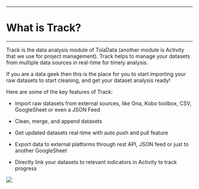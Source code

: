 ****
# **What is Track?**
---

Track is the data analysis module of TolaData (another module is Activity that we use for project management). Track helps to manage your datasets from multiple data sources in real-time for timely analysis.

If you are a data geek then this is the place for you to start importing your raw datasets to start cleaning, and get your dataset analysis ready!

Here are some of the key features of Track:

* Import raw datasets from external sources, like Ona, Kobo toolbox, CSV, GoogleSheet or even a JSON Feed

* Clean, merge, and append datasets

* Get updated datasets real-time with auto push and pull feature

* Export data to external platforms through rest API, JSON feed or just to another GoogleSheet

* Directly link your datasets to relevant indicators in Activity to track progress

![](/assets_en/track_main.PNG) 



